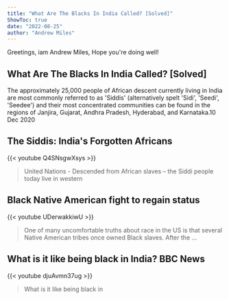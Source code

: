 ```yaml
---
title: "What Are The Blacks In India Called? [Solved]"
ShowToc: true 
date: "2022-08-25"
author: "Andrew Miles" 
---
```


Greetings, iam Andrew Miles, Hope you're doing well!
## What Are The Blacks In India Called? [Solved]
The approximately 25,000 people of African descent currently living in India are most commonly referred to as 'Siddis' (alternatively spelt 'Sidi', 'Seedi', 'Seedee') and their most concentrated communities can be found in the regions of Janjira, Gujarat, Andhra Pradesh, Hyderabad, and Karnataka.10 Dec 2020

## The Siddis: India's Forgotten Africans
{{< youtube Q4SNsgwXsys >}}
>United Nations - Descended from African slaves – the Siddi people today live in western 

## Black Native American fight to regain status
{{< youtube UDerwakkiwU >}}
>One of many uncomfortable truths about race in the US is that several Native American tribes once owned Black slaves. After the ...

## What is it like being black in India? BBC News
{{< youtube djuAvmn37ug >}}
>What is it like being black in 

